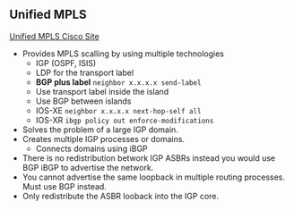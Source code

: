## Unified MPLS

[Unified MPLS Cisco Site](https://www.cisco.com/c/en/us/support/docs/multiprotocol-label-switching-mpls/mpls/118846-config-mpls-00.html)

* Provides MPLS scalling by using multiple technologies
  * IGP (OSPF, ISIS)
  * LDP for the transport label
  * **BGP plus label** ```neighbor x.x.x.x send-label```
  * Use transport label inside the island
  * Use BGP between islands
  * IOS-XE ```neighbor x.x.x.x next-hop-self all```
  * IOS-XR ```ibgp policy out enforce-modifications```
* Solves the problem of a large IGP domain. 
* Creates multiple IGP processes or domains.
  * Connects domains using iBGP
 * There is no redistribution betwork IGP ASBRs instead you would use BGP iBGP to advertise the network.
 * You cannot advertise the same loopback in multiple routing processes. Must use BGP instead.
 * Only redistribute the ASBR looback into the IGP core.
